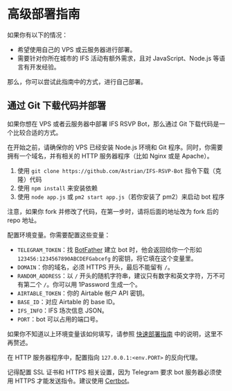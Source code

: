 # 高级部署指南
如果你有以下的情况：

- 希望使用自己的 VPS 或云服务器进行部署。
- 需要针对你所在城市的 IFS 活动有额外需求，且对 JavaScript、Node.js 等语言有开发经验。

那么，你可以尝试此指南中的方式，进行自己部署。

## 通过 Git 下载代码并部署
如果你想在 VPS 或者云服务器中部署 IFS RSVP Bot，那么通过 Git 下载代码是一个比较合适的方式。

在开始之前，请确保你的 VPS 已经安装 Node.js 环境和 Git 程序。同时，你需要拥有一个域名，并有相关的 HTTP 服务器程序（比如 Nginx 或是 Apache）。

1. 使用 `git clone https://github.com/Astrian/IFS-RSVP-Bot` 指令下载（克隆）代码
2. 使用 `npm install` 来安装依赖
3. 使用 `node app.js` 或 `pm2 start app.js`（若你安装了 pm2）来启动 bot 程序

注意，如果你 fork 并修改了代码，在第一步时，请将后面的地址改为 fork 后的 repo 地址。

配置环境变量。你需要配置这些变量：

- `TELEGRAM_TOKEN`：找 [BotFather](https://t.me/botfather) 建立 bot 时，他会返回给你一个形如 `123456:1234567890ABCDEFGabcefg` 的密钥，将它填在这个变量里。
- `DOMAIN`：你的域名，必须 HTTPS 开头，最后不能留有 `/`。
- `RANDOM_ADDRESS`：以 `/` 开头的随机字符串，建议只有数字和英文字符，万不可有第二个 `/`。你可以用 1Password 生成一个。
- `AIRTABLE_TOKEN`：你的 Airtable 帐户 API 密钥。
- `‌BASE_ID`：对应 Airtable 的 base ID。
- `IFS_INFO`：IFS 场次信息 JSON。
- `PORT`：bot 可以占用的端口号。

如果你不知道以上环境变量该如何填写，请参照 [快速部署指南](/zh-cn/QuickDeployGuide) 中的说明，这里不再赘述。

在 HTTP 服务器程序中，配置指向 `127.0.0.1:<env.PORT>` 的反向代理。

记得配置 SSL 证书和 HTTPS 相关设置，因为 Telegram 要求 bot 服务器必须使用 HTTPS 才能发送指令。建议使用 [Certbot](https://certbot.org)。
